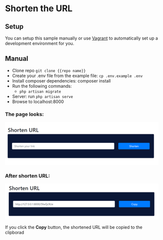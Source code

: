 # Shorten the URL

## Setup
You can setup this sample manually or use [Vagrant](https://www.vagrantup.com/) to automatically set up a development environment for you.

## Manual
* Clone repo ```git clone {{repo name}}```
* Create your .env file from the example file: ```cp .env.example .env```
* Install composer dependencies: composer install
* Run the following commands:
  * ```php artisan migrate```
* Server: run ```php artisan serve```
* Browse to localhost:8000

### The page looks:
![Log](https://github.com/Minakshi-Chidrawar/check-url/blob/master/images/main.png)  

### After shorten URL:
![Log](https://github.com/Minakshi-Chidrawar/check-url/blob/master/images/shorten.png)  

If you click the **Copy** button, the shortened URL will be copied to the clipborad
